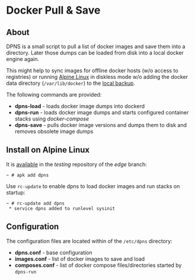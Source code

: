 # Docker Pull & Save

## About

DPNS is a small script to pull a list of docker images and save them into a directory. Later those dumps can be loaded from disk into a local docker engine again.

This might help to sync images for offline docker hosts (w/o access to registries) or running [Alpine Linux](https://alpinelinux.org/) in diskless mode w/o adding the docker data directory (`/var/lib/docker`) to the [local backup](http://wiki.alpinelinux.org/wiki/Alpine_local_backup).

The following commands are provided:

- **dpns-load** - loads docker image dumps into dockerd
- **dpns-run** - loads docker image dumps and starts configured container stacks
  using *docker-compose*
- **dpns-save** - pulls docker image versions and dumps them to disk and removes
  obsolete image dumps


## Install on Alpine Linux

It is [available](https://pkgs.alpinelinux.org/packages?name=dpns) in the *testing* repository of the *edge* branch:

```
~ # apk add dpns
```

Use `rc-update` to enable dpns to load docker images and run stacks on startup:

```
~ # rc-update add dpns
 * service dpns added to runlevel sysinit
```


## Configuration

The configuration files are located within of the `/etc/dpns` directory:

- **dpns.conf** - base configuration
- **images.conf** - list of docker images to save and load
- **composes.conf** - list of docker compose files/directories started by `dpns-run`
